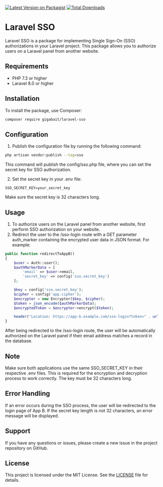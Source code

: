 [![Latest Version on Packagist](https://img.shields.io/packagist/v/gigabait/laravel-sso.svg?style=flat-square)](https://packagist.org/packages/gigabait/laravel-sso)
[![Total Downloads](https://img.shields.io/packagist/dt/gigabait/laravel-sso.svg?style=flat-square)](https://packagist.org/packages/gigabait/laravel-sso)

# Laravel SSO

Laravel SSO is a package for implementing Single Sign-On (SSO) authorizations in your Laravel project. This package allows you to authorize users on a Laravel panel from another website.

## Requirements

- PHP 7.3 or higher
- Laravel 8.0 or higher

## Installation

To install the package, use Composer:

```bash
composer require gigabait/laravel-sso
```

## Configuration
1. Publish the configuration file by running the following command:
```bash
php artisan vendor:publish --tag=sso
```
This command will publish the config/sso.php file, where you can set the secret key for SSO authorization.

2. Set the secret key in your .env file:
```env
SSO_SECRET_KEY=your_secret_key
```
Make sure the secret key is 32 characters long.

## Usage

1. To authorize users on the Laravel panel from another website, first perform SSO authorization on your website.
2. Redirect the user to the /sso-login route with a GET parameter auth_marker containing the encrypted user data in JSON format. For example:

```php
public function redirectToAppB()
{
    $user = Auth::user();
    $authMarkerData = [
        'email' => $user->email,
        'secret_key' => config('sso.secret_key')
    ];

    $key = config('sso.secret_key');
    $cipher = config('app.cipher');
    $encrypter = new Encrypter($key, $cipher);
    $token = json_encode($authMarkerData);
    $encryptedToken = $encrypter->encrypt($token);

    header("Location: https://app-b.example.com/sso-login?token=" . urlencode($encryptedToken));
}
```
After being redirected to the /sso-login route, the user will be automatically authorized on the Laravel panel if their email address matches a record in the database.

## Note

Make sure both applications use the same SSO_SECRET_KEY in their respective .env files. This is required for the encryption and decryption process to work correctly. The key must be 32 characters long.

## Error Handling

If an error occurs during the SSO process, the user will be redirected to the login page of App B. If the secret key length is not 32 characters, an error message will be displayed.

## Support

If you have any questions or issues, please create a new issue in the project repository on GitHub.

## License

This project is licensed under the MIT License. See the [LICENSE](https://github.com/GIGABAIT93/LaravelSso/blob/main/LICENSE) file for details.
